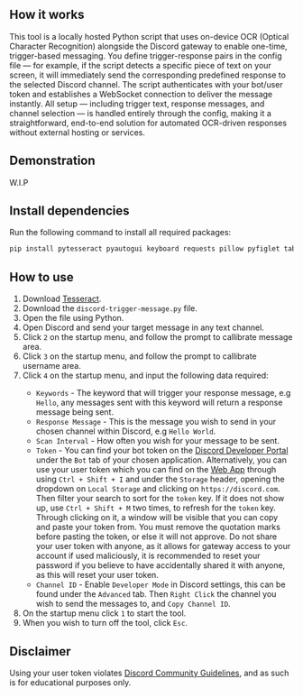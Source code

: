 <h2>How it works</h2>

<p>This tool is a locally hosted Python script that uses on-device OCR (Optical Character Recognition) alongside the Discord gateway 
to enable one-time, trigger-based messaging. You define trigger-response pairs in the config file — for example, if the script 
detects a specific piece of text on your screen, it will immediately send the corresponding predefined response to the selected 
Discord channel. The script authenticates with your bot/user token and establishes a WebSocket connection to deliver 
the message instantly. All setup — including trigger text, response messages, and channel selection — is handled entirely 
through the config, making it a straightforward, end-to-end solution for automated OCR-driven responses without external 
hosting or services.</p>

<h2>Demonstration</h2>

W.I.P

<h2>Install dependencies</h2>

Run the following command to install all required packages:

```sh
pip install pytesseract pyautogui keyboard requests pillow pyfiglet tabulate
```
<h2>How to use</h2>

<ol>
  <li>Download <a href="https://github.com/tesseract-ocr/tesseract" target="_blank" rel="noopener noreferrer">Tesseract</a>.</li>
  <li>Download the <code>discord-trigger-message.py</code> file.</li>
  <li>Open the file using Python.</li>
  <li>Open Discord and send your target message in any text channel.</li>
  <li>Click <code>2</code> on the startup menu, and follow the prompt to callibrate message area.</li>
  <li>Click <code>3</code> on the startup menu, and follow the prompt to callibrate username area.</li>
  <li>Click <code>4</code> on the startup menu, and input the following data required:</li>
    <ul>
      <li><code>Keywords</code> - The keyword that will trigger your response message, e.g <code>Hello</code>, any messages sent with this keyword will return a response message being sent.</li>
      <li><code>Response Message</code> - This is the message you wish to send in your chosen channel within Discord, e.g <code>Hello World</code>.</li>
       <li><code>Scan Interval</code> - How often you wish for your message to be sent.</li>
      <li> <code>Token</code> - You can find your bot token on the <a href="https://discord.com/developers/applications" target="_blank" rel="noopener noreferrer">Discord Developer Portal</a> under the <code>Bot</code> tab of your chosen application. Alternatively, you can use your user token which you can find on the <a href="https://discord.com/channels/@me" target="_blank" rel="noopener noreferrer">Web App</a> through using <code>Ctrl + Shift + I</code> and under the <code>Storage</code> header, opening the dropdown on <code>Local Storage</code> and clicking on <code>https://discord.com</code>. Then filter your search to sort for the <code>token</code> key. If it does not show up, use <code>Ctrl + Shift + M</code> two times, to refresh for the <code>token</code> key. Through clicking on it, a window will be visible that you can copy and paste your token from. You must remove the quotation marks before pasting the token, or else it will not approve. Do not share your user token with anyone, as it allows for gateway access to your account if used maliciously, it is recommended to reset your password if you believe to have accidentally shared it with anyone, as this will reset your user token.</li>
      <li><code>Channel ID</code> - Enable <code>Developer Mode</code> in Discord settings, this can be found under the <code>Advanced</code> tab. Then <code>Right Click</code> the channel you wish to send the messages to, and <code>Copy Channel ID</code>.</li>
    </ul>
  <li>On the startup menu click <code>1</code> to start the tool.</li>
  <li>When you wish to turn off the tool, click <code>Esc</code>.</li>
</ol>

<h2>Disclaimer</h2>
  <p>Using your user token violates <a href="https://discord.com/terms/guidelines-march-2023" target="_blank" rel="noopener noreferrer">Discord Community Guidelines</a>, and as such is for educational purposes only.</p>
